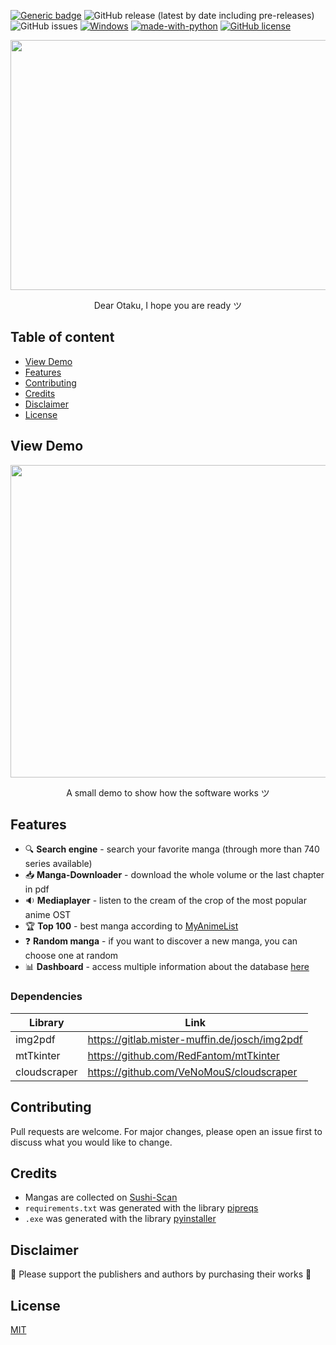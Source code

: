 [![Generic badge](https://img.shields.io/badge/status-not_working-red.svg)](https://shields.io/) ![GitHub release (latest by date including pre-releases)](https://img.shields.io/github/v/release/Dorian25/get-mangas?include_prereleases) ![GitHub issues](https://img.shields.io/github/issues/Dorian25/get-mangas) [![Windows](https://svgshare.com/i/ZhY.svg)](https://svgshare.com/i/ZhY.svg) [![made-with-python](https://img.shields.io/badge/Made%20with-Python-1f425f.svg)](https://www.python.org/) [![GitHub license](https://img.shields.io/github/license/Naereen/StrapDown.js.svg)]([https://github.com/Naereen/StrapDown.js/blob/master/LICENSE](https://github.com/Dorian25/get-mangas/blob/master/LICENSE))

<p align="center">
  <img width="600" height="400" src="https://media.giphy.com/media/IO2ICudgtBjby/giphy.gif"> 
</p>
<p align="center">Dear Otaku, I hope you are ready ツ</p>

## Table of content
- [View Demo](#view-demo)
- [Features](#features)
- [Contributing](#contributing)
- [Credits](#credits)
- [Disclaimer](#disclaimer)
- [License](#license)

## View Demo
<p align="center">
  <img width="780" height="500" src="https://user-images.githubusercontent.com/32178615/210775305-f340d8fa-e311-4b30-8877-6c1f2dfaead2.gif"> 
</p>
<p align="center">A small demo to show how the software works ツ</p>

## Features
- :mag: **Search engine** - search your favorite manga (through more than 740 series available)
- :inbox_tray: **Manga-Downloader** - download the whole volume or the last chapter in pdf 
- :sound: **Mediaplayer** - listen to the cream of the crop of the most popular anime OST
- :trophy: **Top 100** - best manga according to [MyAnimeList](https://myanimelist.net/)
- :question: **Random manga** - if you want to discover a new manga, you can choose one at random
- :bar_chart: **Dashboard** - access multiple information about the database [here](https://charts.mongodb.com/charts-getmanga-rhtkb/public/dashboards/632df18e-f274-4d69-899d-21740a3f593f)

### Dependencies
| Library | Link |
| ------ | ------ |
| img2pdf | https://gitlab.mister-muffin.de/josch/img2pdf |
| mtTkinter | https://github.com/RedFantom/mtTkinter |
| cloudscraper | https://github.com/VeNoMouS/cloudscraper |

## Contributing
Pull requests are welcome. For major changes, please open an issue first to discuss what you would like to change.

## Credits
- Mangas are collected on [Sushi-Scan](https://sushiscan.ru/)
- `requirements.txt` was generated with the library [pipreqs](https://github.com/bndr/pipreqs)
- `.exe` was generated with the library [pyinstaller](https://github.com/pyinstaller/pyinstaller)

## Disclaimer
:sparkling_heart: Please support the publishers and authors by purchasing their works :sparkling_heart: 

## License
[MIT](https://choosealicense.com/licenses/mit/)
